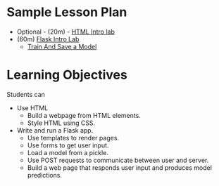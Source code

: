 # Sample Lesson Plan

- Optional - (20m) - [HTML Intro lab](html-lab.md)
- (60m) [Flask Intro Lab](flask_intro.md)
  - [Train And Save a Model](train_save_model.ipynb)

# Learning Objectives

Students can

- Use HTML
  - Build a webpage from HTML elements.
  - Style HTML using CSS.
- Write and run a Flask app.
  - Use templates to render pages.
  - Use forms to get user input.
  - Load a model from a pickle.
  - Use POST requests to communicate between user and server.
  - Build a web page that responds user input and produces model predictions.


